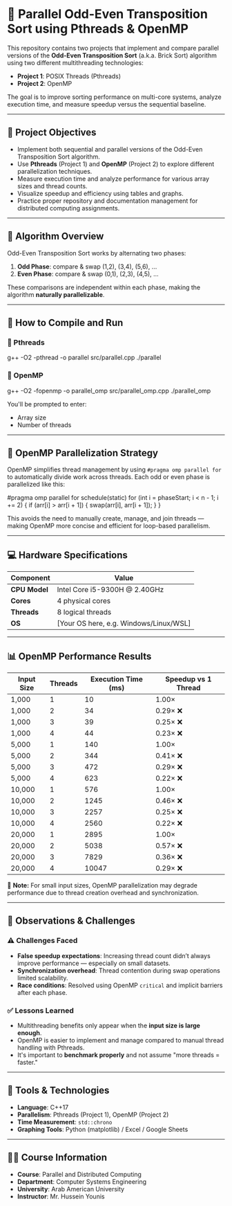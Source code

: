 
# 🧵 Parallel Odd-Even Transposition Sort using Pthreads & OpenMP

This repository contains two projects that implement and compare parallel versions of the **Odd-Even Transposition Sort** (a.k.a. Brick Sort) algorithm using two different multithreading technologies:

- **Project 1**: POSIX Threads (Pthreads)
- **Project 2**: OpenMP

The goal is to improve sorting performance on multi-core systems, analyze execution time, and measure speedup versus the sequential baseline.

---

## 📌 Project Objectives

- Implement both sequential and parallel versions of the Odd-Even Transposition Sort algorithm.
- Use **Pthreads** (Project 1) and **OpenMP** (Project 2) to explore different parallelization techniques.
- Measure execution time and analyze performance for various array sizes and thread counts.
- Visualize speedup and efficiency using tables and graphs.
- Practice proper repository and documentation management for distributed computing assignments.

---

## 🧠 Algorithm Overview

Odd-Even Transposition Sort works by alternating two phases:

1. **Odd Phase**: compare & swap (1,2), (3,4), (5,6), ...
2. **Even Phase**: compare & swap (0,1), (2,3), (4,5), ...

These comparisons are independent within each phase, making the algorithm **naturally parallelizable**.

---

## 🚀 How to Compile and Run

### 🔧 Pthreads

g++ -O2 -pthread -o parallel src/parallel.cpp
./parallel

### 🔧 OpenMP

g++ -O2 -fopenmp -o parallel_omp src/parallel_omp.cpp
./parallel_omp

You'll be prompted to enter:
- Array size
- Number of threads

---

## 🧠 OpenMP Parallelization Strategy

OpenMP simplifies thread management by using `#pragma omp parallel for` to automatically divide work across threads. Each odd or even phase is parallelized like this:

#pragma omp parallel for schedule(static)
for (int i = phaseStart; i < n - 1; i += 2) {
    if (arr[i] > arr[i + 1]) {
        swap(arr[i], arr[i + 1]);
    }
}

This avoids the need to manually create, manage, and join threads — making OpenMP more concise and efficient for loop-based parallelism.

---

## 💻 Hardware Specifications

| Component         | Value                                 |
|------------------|----------------------------------------|
| **CPU Model**     | Intel Core i5-9300H @ 2.40GHz          |
| **Cores**         | 4 physical cores                       |
| **Threads**       | 8 logical threads                      |
| **OS**            | [Your OS here, e.g. Windows/Linux/WSL] |

---

## 📊 OpenMP Performance Results

| Input Size | Threads | Execution Time (ms) | Speedup vs 1 Thread |
|------------|---------|----------------------|----------------------|
| 1,000      | 1       | 10                   | 1.00×               |
| 1,000      | 2       | 34                   | 0.29× ❌            |
| 1,000      | 3       | 39                   | 0.25× ❌            |
| 1,000      | 4       | 44                   | 0.23× ❌            |
| 5,000      | 1       | 140                  | 1.00×               |
| 5,000      | 2       | 344                  | 0.41× ❌            |
| 5,000      | 3       | 472                  | 0.29× ❌            |
| 5,000      | 4       | 623                  | 0.22× ❌            |
| 10,000     | 1       | 576                  | 1.00×               |
| 10,000     | 2       | 1245                 | 0.46× ❌            |
| 10,000     | 3       | 2257                 | 0.25× ❌            |
| 10,000     | 4       | 2560                 | 0.22× ❌            |
| 20,000     | 1       | 2895                 | 1.00×               |
| 20,000     | 2       | 5038                 | 0.57× ❌            |
| 20,000     | 3       | 7829                 | 0.36× ❌            |
| 20,000     | 4       | 10047                | 0.29× ❌            |

📌 **Note:** For small input sizes, OpenMP parallelization may degrade performance due to thread creation overhead and synchronization.

---

## 🧩 Observations & Challenges

### ⚠️ Challenges Faced
- **False speedup expectations**: Increasing thread count didn’t always improve performance — especially on small datasets.
- **Synchronization overhead**: Thread contention during swap operations limited scalability.
- **Race conditions**: Resolved using OpenMP `critical` and implicit barriers after each phase.

### ✅ Lessons Learned
- Multithreading benefits only appear when the **input size is large enough**.
- OpenMP is easier to implement and manage compared to manual thread handling with Pthreads.
- It's important to **benchmark properly** and not assume "more threads = faster."

---

## 🔧 Tools & Technologies

- **Language**: C++17
- **Parallelism**: Pthreads (Project 1), OpenMP (Project 2)
- **Time Measurement**: `std::chrono`
- **Graphing Tools**: Python (matplotlib) / Excel / Google Sheets

---

## 👨‍🏫 Course Information

- **Course**: Parallel and Distributed Computing  
- **Department**: Computer Systems Engineering  
- **University**: Arab American University  
- **Instructor**: Mr. Hussein Younis

